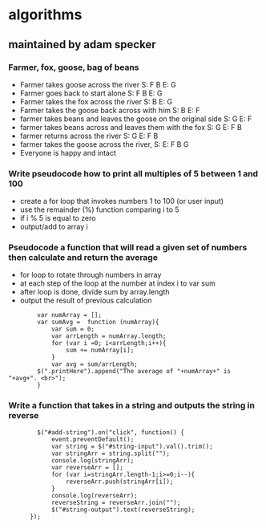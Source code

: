 # algorithms
## maintained by adam specker

### Farmer, fox, goose, bag of beans 
* Farmer takes goose across the river S: F B   E: G
* Farmer goes back to start alone  S: F B   E: G
* Farmer takes the fox across the river  S: B   E: G
* Farmer takes the goose back across with him   S: B   E: F
* farmer takes beans and leaves the goose on the original side S: G   E: F
* farmer takes beans across and leaves them with the fox S: G   E: F B
* farmer returns across the river  S: G   E: F B
* farmer takes the goose across the river, S:   E: F B G
* Everyone is happy and intact

### Write pseudocode how to print all multiples of 5 between 1 and 100
* create a for loop that invokes numbers 1 to 100 (or user input)
* use the remainder (%) function comparing i to 5
* if i % 5 is equal to zero
* output/add to array i

### Pseudocode a function that will read a given set of numbers then calculate and return the average
* for loop to rotate through numbers in array
* at each step of the loop at the number at index i to var sum
* after loop is done, divide sum by array.length
* output the result of previous calculation
```
        var numArray = [];
        var sumAvg =  function (numArray){
            var sum = 0;
            var arrLength = numArray.length;
            for (var i =0; i<arrLength;i++){
                sum += numArray[i];
            }
            var avg = sum/arrLength;
        $(".printHere").append("The average of "+numArray+" is "+avg+". <br>");
        }
```

### Write a function that takes in a string and outputs the string in reverse
```
        $("#add-string").on("click", function() {
            event.preventDefault();
            var string = $("#string-input").val().trim();
            var stringArr = string.split("");
            console.log(stringArr);
            var reverseArr = [];
            for (var i=stringArr.length-1;i>=0;i--){
                reverseArr.push(stringArr[i]);
            }
            console.log(reverseArr);
            reverseString = reverseArr.join("");
            $("#string-output").text(reverseString);
      });
 ```
